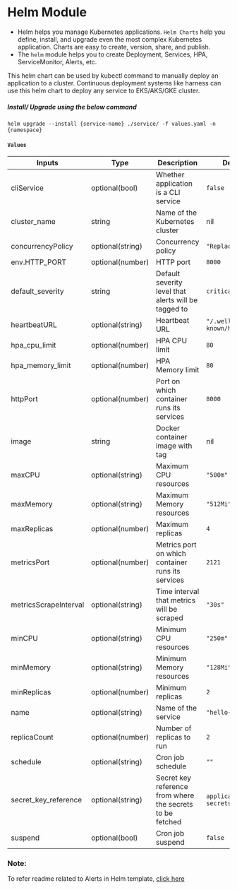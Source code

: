 # Helm Module
- Helm helps you manage Kubernetes applications. `Helm Charts` help you define, install, and upgrade even the most complex Kubernetes application. Charts are easy to create, version, share, and publish.
- The `helm` module helps you to create Deployment, Services, HPA, ServiceMonitor, Alerts, etc. 

This helm chart can be used by kubectl command to manually deploy an application to a cluster. Continuous deployment systems 
like harness can use this helm chart to deploy any service to EKS/AKS/GKE cluster.


##### Install/ Upgrade using the below command
```
helm upgrade --install {service-name} ./service/ -f values.yaml -n {namespace}
```

####  `Values`

| Inputs                | Type             | Description                                                                                                                                                                        | Default                                                                                              |
|-----------------------|------------------|------------------------------------------------------------------------------------------------------------------------------------------------------------------------------------|------------------------------------------------------------------------------------------------------|
| cliService            | optional(bool)   | Whether application is a CLI service                                                                                                                                               | `false`                                                                                              |
| cluster_name          | string           | Name of the Kubernetes cluster                                                                                                                                                     | nil                                                                                                  |
| concurrencyPolicy     | optional(string) | Concurrency policy                                                                                                                                                                 | `"Replace"`                                                                                          |
| env.HTTP_PORT         | optional(number) | HTTP port                                                                                                                                                                          | `8000`                                                                                               |
| default_severity      | string           | Default severity level that alerts will be tagged to                                                                                                                               | `critical`                                                                                           |
| heartbeatURL          | optional(string) | Heartbeat URL                                                                                                                                                                      | `"/.well-known/heartbeat"`                                                                           |
| hpa_cpu_limit         | optional(number) | HPA CPU limit                                                                                                                                                                      | `80`                                                                                                 |
| hpa_memory_limit      | optional(number) | HPA Memory limit                                                                                                                                                                   | `80`                                                                                                 |
| httpPort              | optional(number) | Port on which container runs its services                                                                                                                                          | `8000`                                                                                               |
| image                 | string           | Docker container image with tag                                                                                                                                                    | nil                                                                                                  |
| maxCPU                | optional(string) | Maximum CPU resources                                                                                                                                                              | `"500m"`                                                                                             |
| maxMemory             | optional(string) | Maximum Memory resources                                                                                                                                                           | `"512Mi"`                                                                                            |
| maxReplicas           | optional(number) | Maximum replicas                                                                                                                                                                   | `4`                                                                                                  |
| metricsPort           | optional(number) | Metrics port on which container runs its services                                                                                                                                  | `2121`                                                                                               |
| metricsScrapeInterval | optional(string) | Time interval that metrics will be scraped                                                                                                                                         | `"30s"`                                                                                              |
| minCPU                | optional(string) | Minimum CPU resources                                                                                                                                                              | `"250m"`                                                                                             |
| minMemory             | optional(string) | Minimum Memory resources                                                                                                                                                           | `"128Mi"`                                                                                            |
| minReplicas           | optional(number) | Minimum replicas                                                                                                                                                                   | `2`                                                                                                  |
| name                  | optional(string) | Name of the service                                                                                                                                                                | `"hello-api"`                                                                                        |
| replicaCount          | optional(number) | Number of replicas to run                                                                                                                                                          | `2`                                                                                                  |
| schedule              | optional(string) | Cron job schedule                                                                                                                                                                  | `""`                                                                                                 |
| secret_key_reference  | optional(string) | Secret key reference from where the secrets to be fetched                                                                                                                          | `application-secrets`                                                                                |
| suspend               | optional(bool)   | Cron job suspend                                                                                                                                                                   | `false`                                                                                              |


### Note: 
  To refer readme related to Alerts in Helm template, [click here](ALERTS.md)
